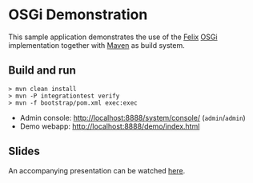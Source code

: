OSGi Demonstration
==================

This sample application demonstrates the use of the [Felix](http://felix.apache.org/)
[OSGi](http://www.osgi.org/Specifications/HomePage) implementation together with [Maven](http://maven.apache.org/)
as build system.

Build and run
-------------

    > mvn clean install
    > mvn -P integrationtest verify
    > mvn -f bootstrap/pom.xml exec:exec

* Admin console: [http://localhost:8888/system/console/](http://localhost:8888/system/console/) (`admin`/`admin`)
* Demo webapp: [http://localhost:8888/demo/index.html](http://localhost:8888/demo/index.html)

Slides
------

An accompanying presentation can be watched [here](http://hwestphal.github.com/osgi-demo).
